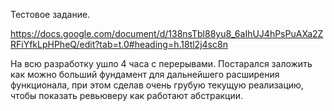 Тестовое задание.

https://docs.google.com/document/d/138nsTbl88yu8_6aIhUJ4hPsPuAXa2ZRFiYfkLpHPheQ/edit?tab=t.0#heading=h.18tl2j4sc8n

На всю разработку ушло 4 часа с перерывами. Постарался заложить как можно больший фундамент для дальнейшего расширения функционала, при этом сделав очень грубую текущую реализацию, чтобы показать ревьюверу как работают абстракции.
